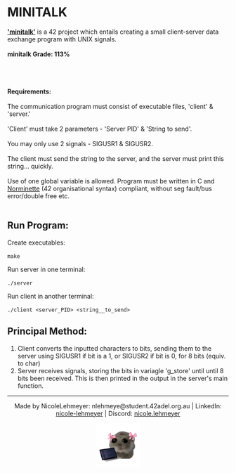 # MINITALK

<p>
<b><a href="https://github.com/NicoleLehmeyer/MINITALK/blob/main/subject/MINITALK_SUBJECT.pdf">'minitalk'</a></b> is a 42 project which entails creating a small client-server data exchange program with UNIX signals.<br><br>
<b>minitalk Grade: 113%</b>
<br>
<br>
<br>
<br>
<br>
<b>Requirements:</b><br><br>
  The communication program must consist of executable files, 'client' & 'server.'<br><br>
  'Client' must take 2 parameters - 'Server PID' & 'String to send'.<br><br>
  You may only use 2 signals - SIGUSR1 & SIGUSR2.<br><br>
  The client must send the string to the server, and the server must print this string... quickly.<br><br>
  Use of one global variable is allowed. Program must be written in C and <a href="https://github.com/NicoleLehmeyer/LIBFT/blob/main/subject/norme.pdf">Norminette</a> (42 organisational syntax) compliant, without seg fault/bus error/double free etc.<br><br>
</p>



## Run Program:

Create executables:
```
make
```

Run server in one terminal:
```
./server
```

Run client in another terminal:
```
./client <server_PID> <string__to_send>
```

## Principal Method:

1.  Client converts the inputted characters to bits, sending them to the server using SIGUSR1 if bit is a 1, or SIGUSR2 if bit is 0, for 8 bits (equiv. to char)
2.  Server receives signals, storing the bits in variagle 'g_store' until until 8 bits been received. This is then printed in the output in the server's main function.

---
<p align="center">
Made by NicoleLehmeyer: nlehmeye@student.42adel.org.au | LinkedIn: <a href="https://www.linkedin.com/in/nicole-lehmeyer/">nicole-lehmeyer</a> | Discord: <a href="https://discordapp.com/users/1107446949344448543/">nicole.lehmeyer</a>
</p>

<p align="center">
  <img src="https://github.com/NicoleLehmeyer/NicoleLehmeyer/blob/main/images/coder_hampster.png" alt="hampster" style="width:100px;"/>
</p>
